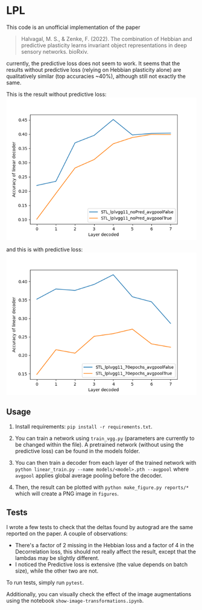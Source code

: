 # LPL

This code is an unofficial implementation of the paper

> Halvagal, M. S., & Zenke, F. (2022). The combination of Hebbian and predictive plasticity learns invariant object representations in deep sensory networks. bioRxiv.

currently, the predictive loss does not seem to work. It seems that the results without predictive loss
(relying on Hebbian plasticity alone) are qualitatively similar (top accuracies ~40%), although still not
exactly the same.

This is the result without predictive loss:
![noPred](figures/layer_accuracies_noPred.png)

and this is with predictive loss:
![withPred](figures/layer_accuracies_withPred.png)


## Usage
1. Install requirements: `pip install -r requirements.txt`.

2. You can train a network using `train_vgg.py` (parameters are currently to be changed within the file).
A pretrained network (without using the predictive loss) can be found in the models folder.

3. You can then train a decoder from each layer of the trained network with
```python linear_train.py --name models/<model>.pth --avgpool```
where `avgpool` applies global average pooling before the decoder.

4. Then, the result can be plotted with
```python make_figure.py reports/*```
which will create a PNG image in `figures`.

## Tests
I wrote a few tests to check that the deltas found by autograd are the same reported on the paper.
A couple of observations:
- There's a factor of 2 missing in the Hebbian loss and a factor of 4 in the Decorrelation loss,
this should not really affect the result, except that the lambdas may be slightly different.
- I noticed the Predictive loss is extensive (the value depends on batch size), while
the other two are not.

To run tests, simply run `pytest`.

Additionally, you can visually check the effect of the image augmentations using
the notebook `show-image-transformations.ipynb`.
